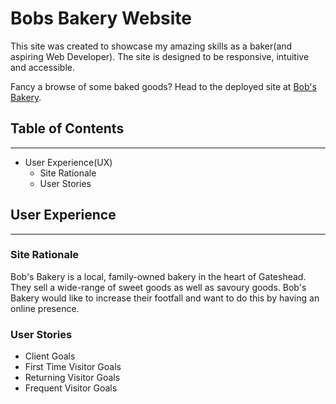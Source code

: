 # Bobs Bakery Website

This site was created to showcase my amazing skills as a baker(and aspiring Web Developer). The site is designed to be responsive, intuitive and accessible.

<!-- add amiresponsive screenshot of responsive site when created -->

Fancy a browse of some baked goods? Head to the deployed site at [Bob's Bakery](https://www.example.com).


## Table of Contents
---

- User Experience(UX) <!-- replace with links -->
  - Site Rationale
  - User Stories <!-- replace with links -->






## User Experience
---
### Site Rationale
Bob's Bakery is a local, family-owned bakery in the heart of Gateshead. They sell a wide-range of sweet goods as well as savoury goods. Bob's Bakery would like to increase their footfall and want to do this by having an online presence. 

### User Stories

- Client Goals
- First Time Visitor Goals
- Returning Visitor Goals
- Frequent Visitor Goals